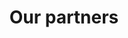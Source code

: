 ---
title: Our partners
info: 
background: assets/theme/images/national-cancer-institute-701-FJcjLAQ-unsplash.jpg
---